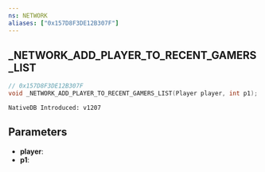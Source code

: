 ```yaml
---
ns: NETWORK
aliases: ["0x157D8F3DE12B307F"]
---
```

## _NETWORK_ADD_PLAYER_TO_RECENT_GAMERS_LIST

```c
// 0x157D8F3DE12B307F
void _NETWORK_ADD_PLAYER_TO_RECENT_GAMERS_LIST(Player player, int p1);
```

```
NativeDB Introduced: v1207
```

## Parameters
* **player**:
* **p1**:
